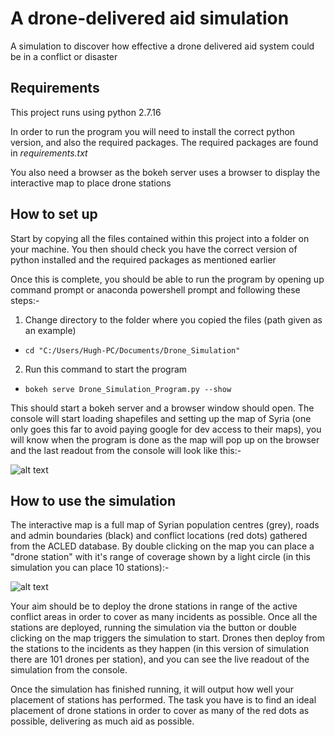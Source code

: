 # A drone-delivered aid simulation
A simulation to discover how effective a drone delivered aid system could be in a conflict or disaster
## Requirements
This project runs using python 2.7.16

In order to run the program you will need to install the correct python version, and also the required packages.
The required packages are found in *requirements.txt*

You also need a browser as the bokeh server uses a browser to display the interactive map to place drone stations

## How to set up
Start by copying all the files contained within this project into a folder on your machine. You then should check you have the correct version of python installed and the required packages
as mentioned earlier

Once this is complete, you should be able to run the program by opening up command prompt or anaconda powershell prompt and following these steps:-

1. Change directory to the folder where you copied the files (path given as an example)
* ```cd "C:/Users/Hugh-PC/Documents/Drone_Simulation"```
2. Run this command to start the program
* ```bokeh serve Drone_Simulation_Program.py --show```

This should start a bokeh server and a browser window should open. The console will start loading shapefiles and setting up the map of Syria
(one only goes this far to avoid paying google for dev access to their maps), you will know when the program is done as the map will pop up on 
the browser and the last readout from the console will look like this:-

![alt text](https://i.imgur.com/sA2SF8r.png)

## How to use the simulation
The interactive map is a full map of Syrian population centres (grey), roads and admin boundaries (black) and conflict locations (red dots) gathered from the ACLED database. 
By double clicking on the map you can place a "drone station" with it's range of coverage shown by a light circle (in this simulation you can place 10 stations):-

![alt text](https://i.imgur.com/x3OidzP.png)

Your aim should be to deploy the drone stations in range of the active conflict areas in order to cover as many incidents as possible. Once all the stations are deployed, running the simulation via the button or double clicking on the map triggers the simulation to start.
Drones then deploy from the stations to the incidents as they happen (in this version of simulation there are 101 drones per station), and you can see the live readout of the simulation from the console. 

Once the simulation has finished running, it will output how well your placement of stations has performed.
The task you have is to find an ideal placement of drone stations in order to cover as many of the red dots as possible, delivering as much aid as possible.
